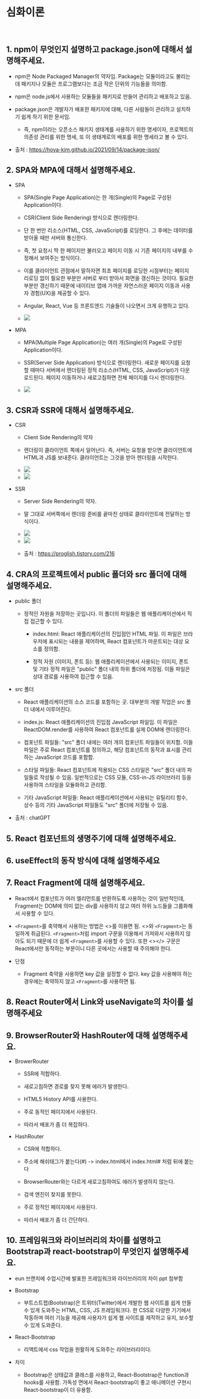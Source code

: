 # 심화이론

<br/>

## 1. npm이 무엇인지 설명하고 package.json에 대해서 설명해주세요.

- npm은 Node Packaged Manager의 약자임. Package는 모듈이라고도 불리는데 패키지나 모듈은 프로그램보다는 조금 작은 단위의 기능들을 의미함.
- npm은 node.js에서 사용하는 모듈들을 패키지로 만들어 관리하고 배포하고 있음.
- package.json은 개발자가 배포한 패키지에 대해, 다른 사람들이 관리하고 설치하기 쉽게 하기 위한 문서임.

  - 즉, npm이라는 오픈소스 패키지 생태계를 사용하기 위한 명세이자, 프로젝트의 의존성 관리를 위한 명세, 또 이 생태계로의 배포를 위한 명세라고 볼 수 있다.

- 출처 : https://hoya-kim.github.io/2021/09/14/package-json/

## 2. SPA와 MPA에 대해서 설명해주세요.

- SPA

  - SPA(Single Page Application)는 한 개(Single)의 Page로 구성된 Application이다.

  - CSR(Client Side Rendering) 방식으로 렌더링한다.
  - 단 한 번만 리소스(HTML, CSS, JavaScript)를 로딩한다. 그 후에는 데이터를 받아올 때만 서버와 통신한다.
  - 즉, 첫 요청시 딱 한 페이지만 불러오고 페이지 이동 시 기존 페이지의 내부를 수정해서 보여주는 방식이다.
  - 이를 클라이언트 관점에서 말하자면 최초 페이지를 로딩한 시점부터는 페이지 리로딩 없이 필요한 부분만 서버로 부터 받아서 화면을 갱신하는 것이다.
    필요한 부분만 갱신하기 때문에 네이티브 앱에 가까운 자연스러운 페이지 이동과 사용자 경험(UX)을 제공할 수 있다.
  - Angular, React, Vue 등 프론트엔드 기술들이 나오면서 크게 유행하고 있다.
  - <img src="https://hanamon.kr/spa-vs-mpa%ec%99%80-ssr-vs-csr-%ec%a0%95%eb%a6%ac/spa/">

- MPA

  - MPA(Multiple Page Application)는 여러 개(Single)의 Page로 구성된 Application이다.

  - SSR(Server Side Application) 방식으로 렌더링한다.
    새로운 페이지를 요청할 때마다 서버에서 렌더링된 정적 리소스(HTML, CSS, JavaScript)가 다운로드된다. 페이지 이동하거나 새로고침하면 전체 페이지를 다시 렌더링한다.
  - <img src="https://hanamon.kr/spa-vs-mpa%ec%99%80-ssr-vs-csr-%ec%a0%95%eb%a6%ac/mpa/">

## 3. CSR과 SSR에 대해서 설명해주세요.

- CSR

  - Client Side Rendering의 약자

  - 렌더링이 클라이언트 쪽에서 일어난다. 즉, 서버는 요청을 받으면 클라이언트에 HTML과 JS를 보내준다. 클라이언트는 그것을 받아 렌더링을 시작한다.
  - <img src="https://img1.daumcdn.net/thumb/R1280x0/?scode=mtistory2&fname=https%3A%2F%2Fblog.kakaocdn.net%2Fdn%2FmvAPF%2FbtrcM1fGQEJ%2FoqGeGnUFg9wXZOkClMC39k%2Fimg.png">
  - <img src="https://img1.daumcdn.net/thumb/R1280x0/?scode=mtistory2&fname=https%3A%2F%2Fblog.kakaocdn.net%2Fdn%2FbkJ0my%2FbtrcOM9GT1V%2FaKDCRhm77MfHF8ushplGi0%2Fimg.png">

- SSR

  - Server Side Rendering의 약자.
  - 말 그대로 서버쪽에서 렌더링 준비를 끝마친 상태로 클라이언트에 전달하는 방식이다.
  - <img src="https://img1.daumcdn.net/thumb/R1280x0/?scode=mtistory2&fname=https%3A%2F%2Fblog.kakaocdn.net%2Fdn%2F6J4Fs%2FbtrcNnv3HWf%2F3f3KnWPKUBtlU7HshmcuOK%2Fimg.png">
  - <img src="https://img1.daumcdn.net/thumb/R1280x0/?scode=mtistory2&fname=https%3A%2F%2Fblog.kakaocdn.net%2Fdn%2FdGCZHY%2FbtrcOfdcohI%2FDKF2Cr2HHW5X8vNSaexEpK%2Fimg.png">

  - 출처 : https://proglish.tistory.com/216

## 4. CRA의 프로젝트에서 public 폴더와 src 폴더에 대해 설명해주세요.

- public 폴더

  - 정적인 자원을 저장하는 곳입니다. 이 폴더의 파일들은 웹 애플리케이션에서 직접 접근할 수 있다.

    - index.html: React 애플리케이션의 진입점인 HTML 파일. 이 파일은 브라우저에 표시되는 내용을 제어하며, React 컴포넌트가 마운트되는 대상 요소를 정의함.

    - 정적 자원 (이미지, 폰트 등): 웹 애플리케이션에서 사용되는 이미지, 폰트 및 기타 정적 파일은 "public" 폴더 내의 하위 폴더에 저장됨. 이들 파일은 상대 경로를 사용하여 접근할 수 있음.

- src 폴더

  - React 애플리케이션의 소스 코드를 포함하는 곳. 대부분의 개발 작업은 src 폴더 내에서 이루어진다.

  - index.js: React 애플리케이션의 진입점 JavaScript 파일임. 이 파일은 ReactDOM.render를 사용하여 React 컴포넌트를 실제 DOM에 렌더링한다.
  - 컴포넌트 파일들: "src" 폴더 내에는 여러 개의 컴포넌트 파일들이 위치함. 이들 파일은 주로 React 컴포넌트를 정의하고, 해당 컴포넌트의 동작과 표시를 관리하는 JavaScript 코드를 포함함.
  - 스타일 파일들: React 컴포넌트에 적용되는 CSS 스타일은 "src" 폴더 내의 파일들로 작성될 수 있음. 일반적으로는 CSS 모듈, CSS-in-JS 라이브러리 등을 사용하여 스타일을 모듈화하고 관리함.
  - 기타 JavaScript 파일들: React 애플리케이션에서 사용되는 유틸리티 함수, 상수 등의 기타 JavaScript 파일들도 "src" 폴더에 저장될 수 있음.

- 출처 : chatGPT

## 5. React 컴포넌트의 생명주기에 대해 설명해주세요.

## 6. useEffect의 동작 방식에 대해 설명해주세요

## 7. React Fragment에 대해 설명해주세요.

- React에서 컴포넌트가 여러 엘리먼트를 반환하도록 사용하는 것이 일반적인데, Fragment는 DOM에 의미 없는 div를 사용하지 않고 여러 하위 노드들을 그룹화해서 사용할 수 있다.

- `<Fragment>`를 축약해서 사용하는 방법은 <>를 이용면 됨. <>와 `<Fragment>`는 동일하게 취급된다. `<Fragment>`처럼 import 구문을 이용해서 가져와서 사용하지 않아도 되기 때문에 더 쉽게 `<Fragment>`를 사용할 수 있다. 또한 <></> 구문은 React에서만 동작하는 부분이니 다른 곳에서는 사용할 때 주의해야 한다.

- 단점

  - Fragment 축약을 사용하면 key 값을 설정할 수 없다. key 값을 사용해야 하는 경우에는 축약하지 않고 `<Fragment>`를 사용하면 됨.

## 8. React Router에서 Link와 useNavigate의 차이를 설명해주세요

## 9. BrowserRouter와 HashRouter에 대해 설명해주세요.

- BrowerRouter

  - SSR에 적합하다.

  - 새로고침하면 경로를 찾지 못해 에러가 발생한다.
  - HTML5 History API를 사용한다.
  - 주로 동적인 페이지에서 사용된다.
  - 따라서 배포가 좀 더 복잡하다.

- HashRouter

  - CSR에 적합하다.

  - 주소에 해쉬태그가 붙는다(#) -> index.html에서 index.html# 처럼 뒤에 붙는다

  - BrowserRouter와는 다르게 새로고침하여도 에러가 발생하지 않는다.
  - 검색 엔진이 찾지를 못한다.
  - 주로 정적인 페이지에서 사용된다.
  - 따라서 배포가 좀 더 간단하다.

## 10. 프레임워크와 라이브러리의 차이를 설명하고 Bootstrap과 react-bootstrap이 무엇인지 설명해주세요.

- eun 브랜치에 수업시간에 발표한 프레임워크와 라이브러리의 차이 ppt 첨부함

- Bootstrap

  - 부트스트랩(Bootstrap)은 트위터(Twitter)에서 개발한 웹 사이트를 쉽게 만들 수 있게 도와주는 HTML, CSS, JS 프레임워크다. 한 CSS로 다양한 기기에서 작동하며 여러 기능을 제공해 사용자가 쉽게 웹 사이트를 제작하고 유지, 보수할 수 있게 도와준다.

- React-Bootstrap

  - 리액트에서 css 작업을 원활하게 도와주는 라이브러리이다.

- 차이
  - Bootstrap은 상태값과 클래스를 사용하고, React-Bootstrap은 function과 hooks를 사용함. 가독성 면에서 React-bootstrap이 좋고 애니메이션 구현시 React-bootstrap이 더 유용함.

